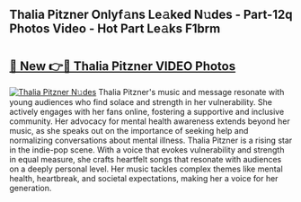 ## Thalia Pitzner Onlyf𝚊ns Le𝚊ked N𝚞des - Part-12q Photos Video - Hot Part Le𝚊ks F1brm

# <h2><a href="http://ac1654.deff.icu/?id=Thalia+Pitzner">🔗 New 👉🔴 Thalia Pitzner VIDEO Photos</a></h2>

[![Thalia Pitzner N𝚞des](https://i.imgur.com/rIISA9y.gif)](http://ac1654.deff.icu/?id=Thalia+Pitzner)
Thalia Pitzner's music and message resonate with young audiences who find solace and strength in her vulnerability. She actively engages with her fans online, fostering a supportive and inclusive community. Her advocacy for mental health awareness extends beyond her music, as she speaks out on the importance of seeking help and normalizing conversations about mental illness. Thalia Pitzner is a rising star in the indie-pop scene. With a voice that evokes vulnerability and strength in equal measure, she crafts heartfelt songs that resonate with audiences on a deeply personal level. Her music tackles complex themes like mental health, heartbreak, and societal expectations, making her a voice for her generation.
